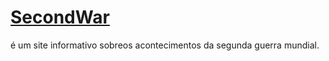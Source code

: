 # [SecondWar](https://szaiago.github.io/SecondWar/)
é um site informativo sobreos acontecimentos da segunda guerra mundial.
